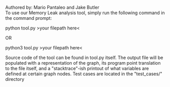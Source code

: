 Authored by: Mario Pantaleo and Jake Butler  
To use our Memory Leak analysis tool, simply run the following command in the command prompt:

python tool.py >your filepath here<

OR 

python3 tool.py >your filepath here<

Source code of the tool can be found in tool.py itself. The output file will be populated with a representation of the graph, its program point translation to the file itself, and a "stacktrace"-ish printout of what variables are defined at certain graph nodes. Test cases are located in the "test_cases/" directory
